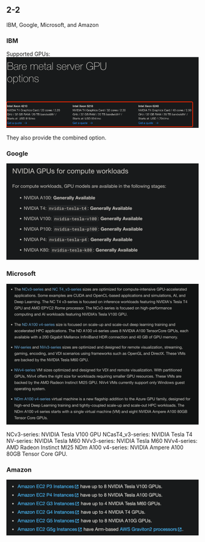 <!--
 * @Created by: Xiang Pan
 * @Date: 2022-04-23 22:24:43
 * @LastEditors: Xiang Pan
 * @LastEditTime: 2022-04-24 01:13:24
 * @Email: xiangpan@nyu.edu
 * @FilePath: /HW5/problem2/2_2.md
 * @Description: 
-->
## 2-2
IBM, Google, Microsoft, and Amazon

### IBM
Supported GPUs:
![](figures/2022-04-23-22-26-54.png)

They also provide the combined option.

### Google
![](figures/2022-04-24-01-08-08.png)

### Microsoft

![](figures/2022-04-24-01-09-12.png)

NCv3-series: NVIDIA Tesla V100 GPU
NCasT4_v3-series: NVIDIA Tesla T4
NV-series: NVIDIA Tesla M60
NVv3-series: NVIDIA Tesla M60
NVv4-series: AMD Radeon Instinct MI25
NDm A100 v4-series: NVIDIA Ampere A100 80GB Tensor Core GPU.

### Amazon
![](figures/2022-04-24-01-14-12.png)

